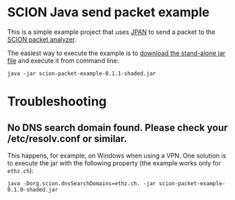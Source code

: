 # SCION Java send packet example

This is a simple example project that uses [JPAN](https://github.com/scionproto-contrib/jpan) to send a packet to the [SCION packet analyzer](https://echoscion.ddns.net/).

The easiest way to execute the example is to [download the stand-alone jar file](https://github.com/netsec-ethz/scion-java-packet-example/releases/download/v0.1.1/scion-packet-example-0.1.1-shaded.jar) and
execute it from command line:
```
java -jar scion-packet-example-0.1.1-shaded.jar
```

# Troubleshooting

## No DNS search domain found. Please check your /etc/resolv.conf or similar.
This happens, for example, on Windows when using a VPN. One solution is to execute the jar with the following property (the example works only for `ethz.ch`):

```
java -Dorg.scion.dnsSearchDomains=ethz.ch. -jar scion-packet-example-0.1.0-shaded.jar
```
